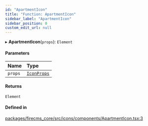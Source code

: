 ```yaml
---
id: "ApartmentIcon"
title: "Function: ApartmentIcon"
sidebar_label: "ApartmentIcon"
sidebar_position: 0
custom_edit_url: null
---
```


▸ **ApartmentIcon**(`props`): `Element`

#### Parameters

| Name | Type |
| :------ | :------ |
| `props` | [`IconProps`](../types/IconProps.md) |

#### Returns

`Element`

#### Defined in

[packages/firecms_core/src/icons/components/ApartmentIcon.tsx:3](https://github.com/FireCMSco/firecms/blob/d45f3739/packages/firecms_core/src/icons/components/ApartmentIcon.tsx#L3)
